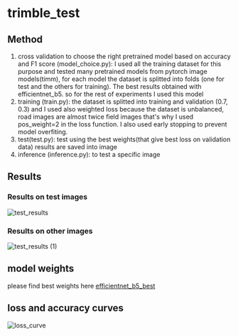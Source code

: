 # trimble_test

## Method
1. cross validation to choose the right pretrained model based on accuracy and F1 score (model_choice.py): I used all the training dataset for this purpose and tested many pretrained models from pytorch image models(timm), for each model the dataset is splitted into folds (one for test and the others for training). The best results obtained with efficientnet_b5. so for the rest of experiments I used this model
2. training (train.py): the dataset is splitted into training and validation (0.7, 0.3) and I used also weighted loss because the dataset is unbalanced, road images are almost twice field images that's why I used pos_weight=2 in the loss function. I also used early stopping to prevent model overfiting.
3. test(test.py): test using the best weights(that give best loss on validation data) results are saved into image
4. inference (inference.py): to test a specific image
## Results
### Results on test images
![test_results](https://github.com/melloulid/trimble_test/assets/141152003/5ed7c57d-b047-4216-8eeb-11da3d5bc34b)
### Results on other images
![test_results (1)](https://github.com/melloulid/trimble_test/assets/141152003/68f83290-fb90-4986-ae9c-20e6a320dd6b)
## model weights
please find best weights here [efficientnet_b5_best](https://drive.google.com/drive/folders/1flUvkfaKZc5umJIr7QK3ZJBVNfEccePZ?usp=sharing)
## loss and accuracy curves
![loss_curve](https://github.com/melloulid/trimble_test/assets/141152003/37da34a3-5605-4f50-b314-6081b25cec63)
